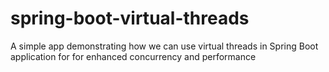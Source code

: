 # spring-boot-virtual-threads
A simple app demonstrating how we can use virtual threads in Spring Boot application for for enhanced concurrency and performance
